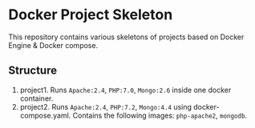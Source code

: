 # Docker Project Skeleton
This repository contains various skeletons of projects based on Docker Engine & Docker compose.

## Structure
1. project1. Runs `Apache:2.4`, `PHP:7.0`, `Mongo:2.6` inside one docker container.
2. project2. Runs `Apache:2.4`, `PHP:7.2`, `Mongo:4.4` using docker-compose.yaml. Contains the following images: `php-apache2`, `mongodb`.
